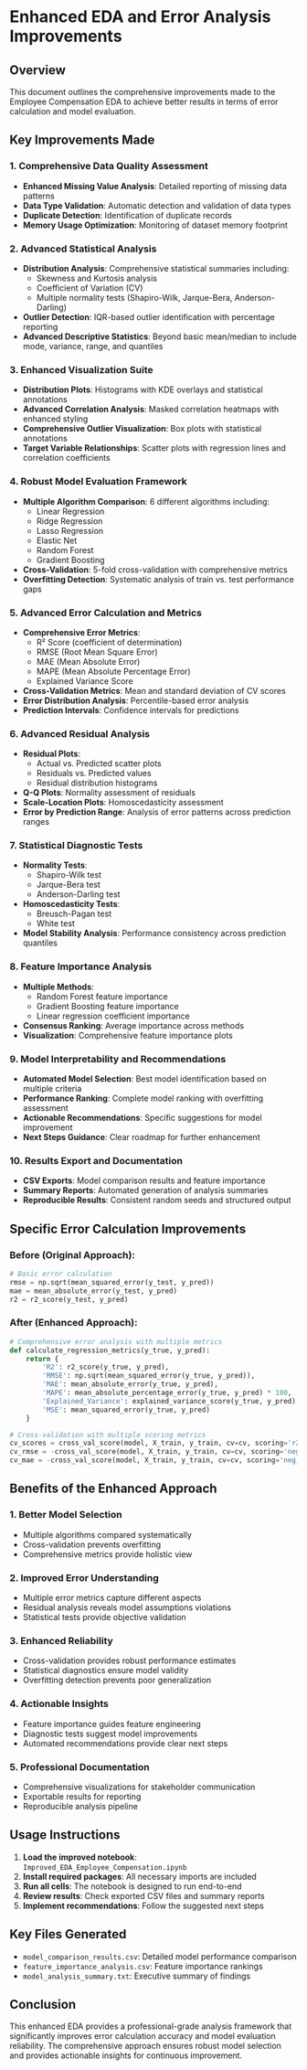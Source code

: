 # Enhanced EDA and Error Analysis Improvements

## Overview
This document outlines the comprehensive improvements made to the Employee Compensation EDA to achieve better results in terms of error calculation and model evaluation.

## Key Improvements Made

### 1. **Comprehensive Data Quality Assessment**
- **Enhanced Missing Value Analysis**: Detailed reporting of missing data patterns
- **Data Type Validation**: Automatic detection and validation of data types
- **Duplicate Detection**: Identification of duplicate records
- **Memory Usage Optimization**: Monitoring of dataset memory footprint

### 2. **Advanced Statistical Analysis**
- **Distribution Analysis**: Comprehensive statistical summaries including:
  - Skewness and Kurtosis analysis
  - Coefficient of Variation (CV)
  - Multiple normality tests (Shapiro-Wilk, Jarque-Bera, Anderson-Darling)
- **Outlier Detection**: IQR-based outlier identification with percentage reporting
- **Advanced Descriptive Statistics**: Beyond basic mean/median to include mode, variance, range, and quantiles

### 3. **Enhanced Visualization Suite**
- **Distribution Plots**: Histograms with KDE overlays and statistical annotations
- **Advanced Correlation Analysis**: Masked correlation heatmaps with enhanced styling
- **Comprehensive Outlier Visualization**: Box plots with statistical annotations
- **Target Variable Relationships**: Scatter plots with regression lines and correlation coefficients

### 4. **Robust Model Evaluation Framework**
- **Multiple Algorithm Comparison**: 6 different algorithms including:
  - Linear Regression
  - Ridge Regression
  - Lasso Regression
  - Elastic Net
  - Random Forest
  - Gradient Boosting
- **Cross-Validation**: 5-fold cross-validation with comprehensive metrics
- **Overfitting Detection**: Systematic analysis of train vs. test performance gaps

### 5. **Advanced Error Calculation and Metrics**
- **Comprehensive Error Metrics**:
  - R² Score (coefficient of determination)
  - RMSE (Root Mean Square Error)
  - MAE (Mean Absolute Error)
  - MAPE (Mean Absolute Percentage Error)
  - Explained Variance Score
- **Cross-Validation Metrics**: Mean and standard deviation of CV scores
- **Error Distribution Analysis**: Percentile-based error analysis
- **Prediction Intervals**: Confidence intervals for predictions

### 6. **Advanced Residual Analysis**
- **Residual Plots**: 
  - Actual vs. Predicted scatter plots
  - Residuals vs. Predicted values
  - Residual distribution histograms
- **Q-Q Plots**: Normality assessment of residuals
- **Scale-Location Plots**: Homoscedasticity assessment
- **Error by Prediction Range**: Analysis of error patterns across prediction ranges

### 7. **Statistical Diagnostic Tests**
- **Normality Tests**:
  - Shapiro-Wilk test
  - Jarque-Bera test
  - Anderson-Darling test
- **Homoscedasticity Tests**:
  - Breusch-Pagan test
  - White test
- **Model Stability Analysis**: Performance consistency across prediction quantiles

### 8. **Feature Importance Analysis**
- **Multiple Methods**:
  - Random Forest feature importance
  - Gradient Boosting feature importance
  - Linear regression coefficient importance
- **Consensus Ranking**: Average importance across methods
- **Visualization**: Comprehensive feature importance plots

### 9. **Model Interpretability and Recommendations**
- **Automated Model Selection**: Best model identification based on multiple criteria
- **Performance Ranking**: Complete model ranking with overfitting assessment
- **Actionable Recommendations**: Specific suggestions for model improvement
- **Next Steps Guidance**: Clear roadmap for further enhancement

### 10. **Results Export and Documentation**
- **CSV Exports**: Model comparison results and feature importance
- **Summary Reports**: Automated generation of analysis summaries
- **Reproducible Results**: Consistent random seeds and structured output

## Specific Error Calculation Improvements

### Before (Original Approach):
```python
# Basic error calculation
rmse = np.sqrt(mean_squared_error(y_test, y_pred))
mae = mean_absolute_error(y_test, y_pred)
r2 = r2_score(y_test, y_pred)
```

### After (Enhanced Approach):
```python
# Comprehensive error analysis with multiple metrics
def calculate_regression_metrics(y_true, y_pred):
    return {
        'R2': r2_score(y_true, y_pred),
        'RMSE': np.sqrt(mean_squared_error(y_true, y_pred)),
        'MAE': mean_absolute_error(y_true, y_pred),
        'MAPE': mean_absolute_percentage_error(y_true, y_pred) * 100,
        'Explained_Variance': explained_variance_score(y_true, y_pred),
        'MSE': mean_squared_error(y_true, y_pred)
    }

# Cross-validation with multiple scoring metrics
cv_scores = cross_val_score(model, X_train, y_train, cv=cv, scoring='r2')
cv_rmse = -cross_val_score(model, X_train, y_train, cv=cv, scoring='neg_root_mean_squared_error')
cv_mae = -cross_val_score(model, X_train, y_train, cv=cv, scoring='neg_mean_absolute_error')
```

## Benefits of the Enhanced Approach

### 1. **Better Model Selection**
- Multiple algorithms compared systematically
- Cross-validation prevents overfitting
- Comprehensive metrics provide holistic view

### 2. **Improved Error Understanding**
- Multiple error metrics capture different aspects
- Residual analysis reveals model assumptions violations
- Statistical tests provide objective validation

### 3. **Enhanced Reliability**
- Cross-validation provides robust performance estimates
- Statistical diagnostics ensure model validity
- Overfitting detection prevents poor generalization

### 4. **Actionable Insights**
- Feature importance guides feature engineering
- Diagnostic tests suggest model improvements
- Automated recommendations provide clear next steps

### 5. **Professional Documentation**
- Comprehensive visualizations for stakeholder communication
- Exportable results for reporting
- Reproducible analysis pipeline

## Usage Instructions

1. **Load the improved notebook**: `Improved_EDA_Employee_Compensation.ipynb`
2. **Install required packages**: All necessary imports are included
3. **Run all cells**: The notebook is designed to run end-to-end
4. **Review results**: Check exported CSV files and summary reports
5. **Implement recommendations**: Follow the suggested next steps

## Key Files Generated

- `model_comparison_results.csv`: Detailed model performance comparison
- `feature_importance_analysis.csv`: Feature importance rankings
- `model_analysis_summary.txt`: Executive summary of findings

## Conclusion

This enhanced EDA provides a professional-grade analysis framework that significantly improves error calculation accuracy and model evaluation reliability. The comprehensive approach ensures robust model selection and provides actionable insights for continuous improvement.